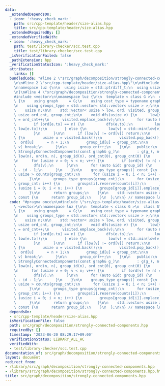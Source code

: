 ```yaml
---
data:
  _extendedDependsOn:
  - icon: ':heavy_check_mark:'
    path: src/cpp-template/header/size-alias.hpp
    title: src/cpp-template/header/size-alias.hpp
  _extendedRequiredBy: []
  _extendedVerifiedWith:
  - icon: ':heavy_check_mark:'
    path: test/library-checker/scc.test.cpp
    title: test/library-checker/scc.test.cpp
  _isVerificationFailed: false
  _pathExtension: hpp
  _verificationStatusIcon: ':heavy_check_mark:'
  attributes:
    links: []
  bundledCode: "#line 2 \"src/graph/decomposition/strongly-connected-components.hpp\"\
    \n\n#line 2 \"src/cpp-template/header/size-alias.hpp\"\n\n#include <cstddef>\n\
    \nnamespace luz {\n\n  using isize = std::ptrdiff_t;\n  using usize = std::size_t;\n\
    \n}\n#line 4 \"src/graph/decomposition/strongly-connected-components.hpp\"\n\n\
    #include <vector>\n\nnamespace luz {\n\n  template < class G >\n  class StronglyConnectedComponents\
    \ {\n    using graph     = G;\n    using cost_type = typename graph::cost_type;\n\
    \n    using groups_type = std::vector< std::vector< usize > >;\n\n    graph g;\n\
    \    usize n;\n\n    std::vector< usize > low, ord, visited, group_id;\n\n   \
    \ usize ord_cnt, group_cnt;\n\n    void dfs(usize v) {\n      low[v] = ord[v]\
    \ = ord_cnt++;\n      visited.emplace_back(v);\n\n      for (auto &e: g[v]) {\n\
    \        if (ord[e.to] == n) {\n          dfs(e.to);\n          low[v] = std::min(low[v],\
    \ low[e.to]);\n        } else {\n          low[v] = std::min(low[v], ord[e.to]);\n\
    \        }\n      }\n\n      if (low[v] != ord[v]) return;\n\n      while (true)\
    \ {\n        usize u = visited.back();\n        visited.pop_back();\n\n      \
    \  ord[u]      = n + 1;\n        group_id[u] = group_cnt;\n\n        if (u ==\
    \ v) break;\n      }\n\n      group_cnt++;\n    }\n\n   public:\n    explicit\
    \ StronglyConnectedComponents(const graph& g_)\n        : g(g_), n(g.size()),\
    \ low(n), ord(n, n), group_id(n), ord_cnt(0), group_cnt(0) {\n      visited.reserve(n);\n\
    \n      for (usize v = 0; v < n; v++) {\n        if (ord[v] != n) continue;\n\
    \        dfs(v);\n      }\n\n      for (auto &id: group_id) {\n        id = group_cnt\
    \ - id - 1;\n      }\n    }\n\n    groups_type groups() const {\n      std::vector<\
    \ usize > counts(group_cnt);\n      for (usize i = 0; i < n; i++) {\n        counts[group_id[i]]++;\n\
    \      }\n\n      groups_type groups(group_cnt);\n      for (usize i = 0; i <\
    \ group_cnt; i++) {\n        groups[i].reserve(counts[i]);\n      }\n\n      for\
    \ (usize i = 0; i < n; i++) {\n        groups[group_id[i]].emplace_back(i);\n\
    \      }\n\n      return groups;\n    }\n\n    std::vector< usize > group_ids()\
    \ const {\n      return group_id;\n    }\n  };\n\n} // namespace luz\n"
  code: "#pragma once\n\n#include \"src/cpp-template/header/size-alias.hpp\"\n\n#include\
    \ <vector>\n\nnamespace luz {\n\n  template < class G >\n  class StronglyConnectedComponents\
    \ {\n    using graph     = G;\n    using cost_type = typename graph::cost_type;\n\
    \n    using groups_type = std::vector< std::vector< usize > >;\n\n    graph g;\n\
    \    usize n;\n\n    std::vector< usize > low, ord, visited, group_id;\n\n   \
    \ usize ord_cnt, group_cnt;\n\n    void dfs(usize v) {\n      low[v] = ord[v]\
    \ = ord_cnt++;\n      visited.emplace_back(v);\n\n      for (auto &e: g[v]) {\n\
    \        if (ord[e.to] == n) {\n          dfs(e.to);\n          low[v] = std::min(low[v],\
    \ low[e.to]);\n        } else {\n          low[v] = std::min(low[v], ord[e.to]);\n\
    \        }\n      }\n\n      if (low[v] != ord[v]) return;\n\n      while (true)\
    \ {\n        usize u = visited.back();\n        visited.pop_back();\n\n      \
    \  ord[u]      = n + 1;\n        group_id[u] = group_cnt;\n\n        if (u ==\
    \ v) break;\n      }\n\n      group_cnt++;\n    }\n\n   public:\n    explicit\
    \ StronglyConnectedComponents(const graph& g_)\n        : g(g_), n(g.size()),\
    \ low(n), ord(n, n), group_id(n), ord_cnt(0), group_cnt(0) {\n      visited.reserve(n);\n\
    \n      for (usize v = 0; v < n; v++) {\n        if (ord[v] != n) continue;\n\
    \        dfs(v);\n      }\n\n      for (auto &id: group_id) {\n        id = group_cnt\
    \ - id - 1;\n      }\n    }\n\n    groups_type groups() const {\n      std::vector<\
    \ usize > counts(group_cnt);\n      for (usize i = 0; i < n; i++) {\n        counts[group_id[i]]++;\n\
    \      }\n\n      groups_type groups(group_cnt);\n      for (usize i = 0; i <\
    \ group_cnt; i++) {\n        groups[i].reserve(counts[i]);\n      }\n\n      for\
    \ (usize i = 0; i < n; i++) {\n        groups[group_id[i]].emplace_back(i);\n\
    \      }\n\n      return groups;\n    }\n\n    std::vector< usize > group_ids()\
    \ const {\n      return group_id;\n    }\n  };\n\n} // namespace luz\n"
  dependsOn:
  - src/cpp-template/header/size-alias.hpp
  isVerificationFile: false
  path: src/graph/decomposition/strongly-connected-components.hpp
  requiredBy: []
  timestamp: '2023-06-20 08:29:17+09:00'
  verificationStatus: LIBRARY_ALL_AC
  verifiedWith:
  - test/library-checker/scc.test.cpp
documentation_of: src/graph/decomposition/strongly-connected-components.hpp
layout: document
redirect_from:
- /library/src/graph/decomposition/strongly-connected-components.hpp
- /library/src/graph/decomposition/strongly-connected-components.hpp.html
title: src/graph/decomposition/strongly-connected-components.hpp
---
```

